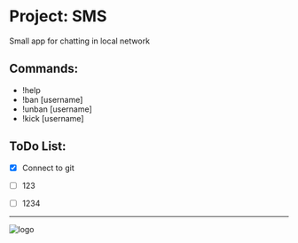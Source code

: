 # Project: SMS

Small app for chatting in local network

## Commands:

- !help
- !ban [username]
- !unban [username]
- !kick [username]

## ToDo List:

- [x] Connect to git
- [ ] 123
- [ ] 1234


___

![logo](https://github.com/user-attachments/assets/09c6651f-ec36-456f-834d-b02f6dd95f24)
